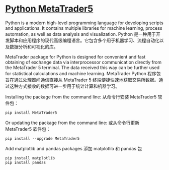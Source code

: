 # [Python MetaTrader5](https://www.mql5.com/en/docs/python_metatrader5)

Python is a modern high-level programming language for developing scripts and applications. It contains multiple libraries for machine learning, process automation, as well as data analysis and visualization.
Python 是一种用于开发脚本和应用程序的现代高级编程语言。它包含多个用于机器学习、流程自动化以及数据分析和可视化的库。

MetaTrader package for Python is designed for convenient and fast obtaining of exchange data via interprocessor communication directly from the MetaTrader 5 terminal. The data received this way can be further used for statistical calculations and machine learning.
MetaTrader Python 程序包旨在通过处理器间通信直接从 MetaTrader 5 终端便捷快速地获取交易所数据。通过这种方式接收的数据可进一步用于统计计算和机器学习。

Installing the package from the command line:
从命令行安装 MetaTrader5 软件包：
```
pip install MetaTrader5
```

Or updating the package from the command line:
或从命令行更新 MetaTrader5 软件包：
```
pip install --upgrade MetaTrader5
```

Add matplotlib and pandas packages
添加 matplotlib 和 pandas 包
```
pip install matplotlib
pip install pandas
```
